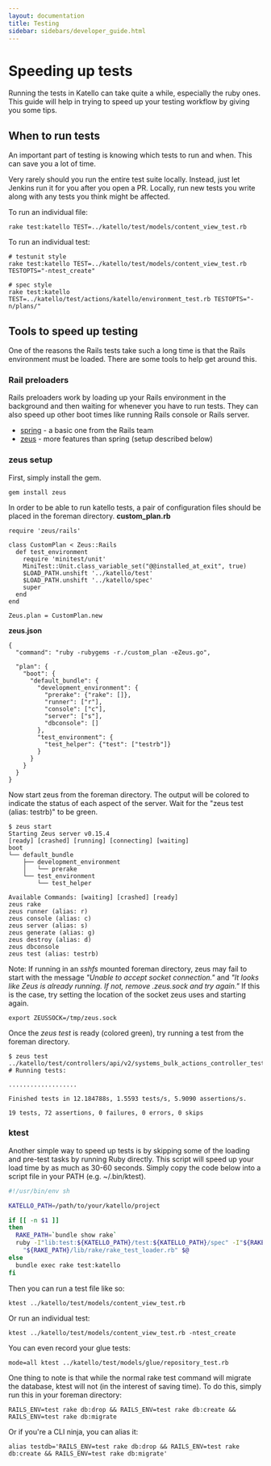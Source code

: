 ```yaml
---
layout: documentation
title: Testing
sidebar: sidebars/developer_guide.html
---
```


# Speeding up tests

Running the tests in Katello can take quite a while, especially the ruby ones.
This guide will help in trying to speed up your testing workflow by giving you
some tips.

## When to run tests

An important part of testing is knowing which tests to run and when. This can
save you a lot of time. 

Very rarely should you run the entire test suite locally. Instead, just let
Jenkins run it for you after you open a PR. Locally, run new tests you write
along with any tests you think might be affected.

To run an individual file:

```
rake test:katello TEST=../katello/test/models/content_view_test.rb
```

To run an individual test:

```
# testunit style
rake test:katello TEST=../katello/test/models/content_view_test.rb TESTOPTS="-ntest_create"

# spec style
rake test:katello TEST=../katello/test/actions/katello/environment_test.rb TESTOPTS="-n/plans/"
```

## Tools to speed up testing

One of the reasons the Rails tests take such a long time is that the Rails
environment must be loaded. There are some tools to help get around this.

### Rail preloaders

Rails preloaders work by loading up your Rails environment in the background and then waiting for
whenever you have to run tests. They can also speed up other boot times like running Rails console
or Rails server.

* [spring](https://github.com/rails/spring) - a basic one from the Rails team
* [zeus](https://github.com/burke/zeus) - more features than spring (setup described below)

### zeus setup

First, simply install the gem.
```
gem install zeus
```

In order to be able to run katello tests, a pair of configuration files should be placed in the foreman directory.
**custom_plan.rb**
```
require 'zeus/rails'

class CustomPlan < Zeus::Rails
  def test_environment
    require 'minitest/unit'
    MiniTest::Unit.class_variable_set("@@installed_at_exit", true)
    $LOAD_PATH.unshift '../katello/test'
    $LOAD_PATH.unshift '../katello/spec'
    super
  end
end

Zeus.plan = CustomPlan.new
```
**zeus.json**
```
{
  "command": "ruby -rubygems -r./custom_plan -eZeus.go",

  "plan": {
    "boot": {
      "default_bundle": {
        "development_environment": {
          "prerake": {"rake": []},
          "runner": ["r"],
          "console": ["c"],
          "server": ["s"],
          "dbconsole": []
        },
        "test_environment": {
          "test_helper": {"test": ["testrb"]}
        }
      }
    }
  }
}
```

Now start zeus from the foreman directory. The output will be colored to indicate the status of each aspect of the server. Wait for the "zeus test (alias: testrb)" to be green.
```
$ zeus start
Starting Zeus server v0.15.4
[ready] [crashed] [running] [connecting] [waiting]
boot
└── default_bundle
    ├── development_environment
    │   └── prerake
    └── test_environment
        └── test_helper

Available Commands: [waiting] [crashed] [ready]
zeus rake
zeus runner (alias: r)
zeus console (alias: c)
zeus server (alias: s)
zeus generate (alias: g)
zeus destroy (alias: d)
zeus dbconsole
zeus test (alias: testrb)
```

Note: If running in an *sshfs* mounted foreman directory, zeus may fail to start with the message *"Unable to accept socket connection."* and *"It looks like Zeus is already running. If not, remove .zeus.sock and try again."* If this is the case, try setting the location of the socket zeus uses and starting again.
```
export ZEUSSOCK=/tmp/zeus.sock
```

Once the *zeus test* is ready (colored green), try running a test from the foreman directory.
```
$ zeus test ../katello/test/controllers/api/v2/systems_bulk_actions_controller_test.rb
# Running tests:

...................

Finished tests in 12.184788s, 1.5593 tests/s, 5.9090 assertions/s.

19 tests, 72 assertions, 0 failures, 0 errors, 0 skips
```

### ktest

Another simple way to speed up tests is by skipping some of the loading and pre-test tasks by
running Ruby directly. This script will speed up your load time by as much as 30-60 seconds. Simply
copy the code below into a script file in your PATH (e.g. ~/.bin/ktest).

```sh
#!/usr/bin/env sh

KATELLO_PATH=/path/to/your/katello/project

if [[ -n $1 ]]
then
  RAKE_PATH=`bundle show rake`
  ruby -I"lib:test:${KATELLO_PATH}/test:${KATELLO_PATH}/spec" -I"${RAKE_PATH}/lib" \
    "${RAKE_PATH}/lib/rake/rake_test_loader.rb" $@
else
  bundle exec rake test:katello
fi
```

Then you can run a test file like so:

```
ktest ../katello/test/models/content_view_test.rb
```

Or run an individual test:

```
ktest ../katello/test/models/content_view_test.rb -ntest_create
```

You can even record your glue tests:

```
mode=all ktest ../katello/test/models/glue/repository_test.rb
```

One thing to note is that while the normal rake test command will migrate the database, ktest will
not (in the interest of saving time). To do this, simply run this in your foreman directory:

```
RAILS_ENV=test rake db:drop && RAILS_ENV=test rake db:create && RAILS_ENV=test rake db:migrate
```

Or if you're a CLI ninja, you can alias it:

```
alias testdb='RAILS_ENV=test rake db:drop && RAILS_ENV=test rake db:create && RAILS_ENV=test rake db:migrate'
```
